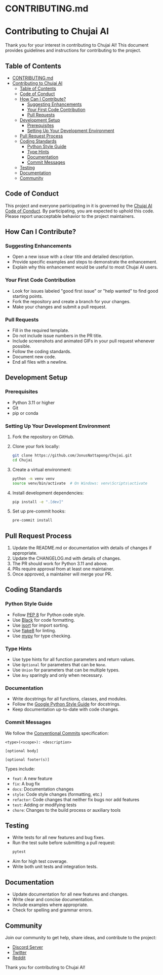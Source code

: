 # CONTRIBUTING.md

# Contributing to Chujai AI

Thank you for your interest in contributing to Chujai AI! This document provides guidelines and instructions for contributing to the project.

## Table of Contents

- [CONTRIBUTING.md](#contributingmd)
- [Contributing to Chujai AI](#contributing-to-chujai-ai)
  - [Table of Contents](#table-of-contents)
  - [Code of Conduct](#code-of-conduct)
  - [How Can I Contribute?](#how-can-i-contribute)
    - [Suggesting Enhancements](#suggesting-enhancements)
    - [Your First Code Contribution](#your-first-code-contribution)
    - [Pull Requests](#pull-requests)
  - [Development Setup](#development-setup)
    - [Prerequisites](#prerequisites)
    - [Setting Up Your Development Environment](#setting-up-your-development-environment)
  - [Pull Request Process](#pull-request-process)
  - [Coding Standards](#coding-standards)
    - [Python Style Guide](#python-style-guide)
    - [Type Hints](#type-hints)
    - [Documentation](#documentation)
    - [Commit Messages](#commit-messages)
  - [Testing](#testing)
  - [Documentation](#documentation-1)
  - [Community](#community)

## Code of Conduct

This project and everyone participating in it is governed by the [Chujai AI Code of Conduct](CODE_OF_CONDUCT.md). By participating, you are expected to uphold this code. Please report unacceptable behavior to the project maintainers.

## How Can I Contribute?


### Suggesting Enhancements

- Open a new issue with a clear title and detailed description.
- Provide specific examples and steps to demonstrate the enhancement.
- Explain why this enhancement would be useful to most Chujai AI users.

### Your First Code Contribution

- Look for issues labeled "good first issue" or "help wanted" to find good starting points.
- Fork the repository and create a branch for your changes.
- Make your changes and submit a pull request.

### Pull Requests

- Fill in the required template.
- Do not include issue numbers in the PR title.
- Include screenshots and animated GIFs in your pull request whenever possible.
- Follow the coding standards.
- Document new code.
- End all files with a newline.

## Development Setup

### Prerequisites

- Python 3.11 or higher
- Git
- pip or conda

### Setting Up Your Development Environment

1. Fork the repository on GitHub.
2. Clone your fork locally:
   ```bash
   git clone https://github.com/JonusNattapong/Chujai.git
   cd Chujai
   ```

3. Create a virtual environment:
   ```bash
   python -m venv venv
   source venv/bin/activate  # On Windows: venv\Scripts\activate
   ```

4. Install development dependencies:
   ```bash
   pip install -e ".[dev]"
   ```

5. Set up pre-commit hooks:
   ```bash
   pre-commit install
   ```

## Pull Request Process

1. Update the README.md or documentation with details of changes if appropriate.
2. Update the CHANGELOG.md with details of changes.
3. The PR should work for Python 3.11 and above.
4. PRs require approval from at least one maintainer.
5. Once approved, a maintainer will merge your PR.

## Coding Standards

### Python Style Guide

- Follow [PEP 8](https://pep8.org/) for Python code style.
- Use [Black](https://github.com/psf/black) for code formatting.
- Use [isort](https://pycqa.github.io/isort/) for import sorting.
- Use [flake8](https://flake8.pycqa.org/) for linting.
- Use [mypy](https://mypy.readthedocs.io/) for type checking.

### Type Hints

- Use type hints for all function parameters and return values.
- Use `Optional` for parameters that can be `None`.
- Use `Union` for parameters that can be multiple types.
- Use `Any` sparingly and only when necessary.

### Documentation

- Write docstrings for all functions, classes, and modules.
- Follow the [Google Python Style Guide](https://google.github.io/styleguide/pyguide.html#38-comments-and-docstrings) for docstrings.
- Keep documentation up-to-date with code changes.

### Commit Messages

We follow the [Conventional Commits](https://www.conventionalcommits.org/) specification:

```
<type>(<scope>): <description>

[optional body]

[optional footer(s)]
```

Types include:
- `feat`: A new feature
- `fix`: A bug fix
- `docs`: Documentation changes
- `style`: Code style changes (formatting, etc.)
- `refactor`: Code changes that neither fix bugs nor add features
- `test`: Adding or modifying tests
- `chore`: Changes to the build process or auxiliary tools

## Testing

- Write tests for all new features and bug fixes.
- Run the test suite before submitting a pull request:
  ```bash
  pytest
  ```
- Aim for high test coverage.
- Write both unit tests and integration tests.

## Documentation

- Update documentation for all new features and changes.
- Write clear and concise documentation.
- Include examples where appropriate.
- Check for spelling and grammar errors.

## Community

Join our community to get help, share ideas, and contribute to the project:

- [Discord Server](https://discord.gg/anus-ai)
- [Twitter](https://twitter.com/anus_ai)
- [Reddit](https://reddit.com/r/anus_ai)

Thank you for contributing to Chujai AI!
